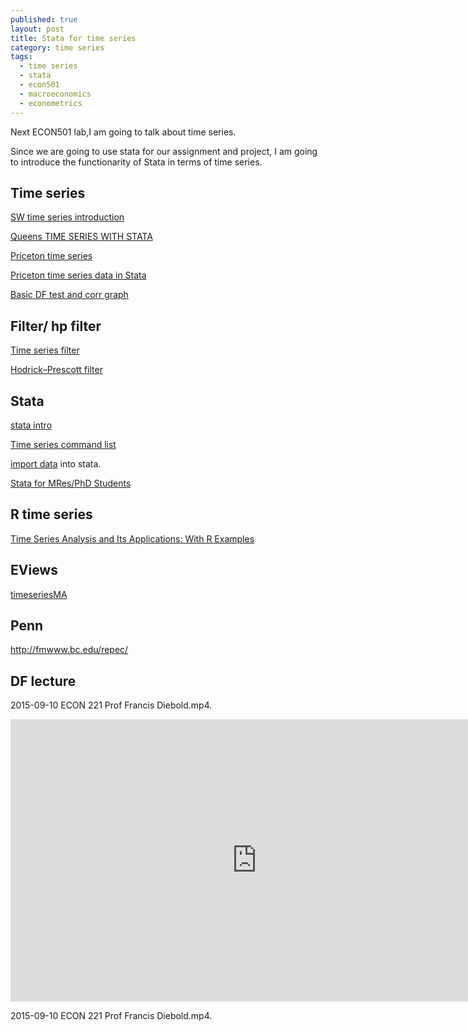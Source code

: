 ```yaml
---
published: true
layout: post
title: Stata for time series
category: time series
tags:
  - time series
  - stata
  - econ501
  - macroeconomics
  - econometrics
---
```

Next ECON501 lab,I am going to talk about time series.

Since we are going to use stata for our assignment and project, I am going to introduce the functionarity of Stata in terms of time series.


## Time series

[SW time series introduction](http://www.ssc.upenn.edu/~fdiebold/Teaching104/Ch14_slides.pdf)


[Queens TIME SERIES WITH STATA](http://econ.queensu.ca/faculty/gregory/econ452/manual.pdf)


[Priceton time series](https://www.princeton.edu/~otorres/TS101.pdf)


[Priceton time series data in Stata](http://dss.princeton.edu/online_help/stats_packages/stata/time_series_data.htm)


[Basic DF test and corr graph](https://www.american.edu/ctrl/upload/Stata-Time-series-Fall-2011.pdf)


## Filter/ hp filter

[Time series filter](http://fmwww.bc.edu/repec/nasug2006/TSFiltering_beamer.pdf)

[Hodrick–Prescott filter](https://en.wikipedia.org/wiki/Hodrick%E2%80%93Prescott_filter)

## Stata

[stata intro](http://www.ssc.wisc.edu/~bhansen/460/stata.pdf)

[Time series command list](http://www.stata-press.com/manuals/ts_time_series.pdf) 

 [import data](http://pages.stern.nyu.edu/~dbackus/3386/Data/PWT/importPWT_description.txt) into stata.
 
 [Stata for MRes/PhD Students](http://personal.lse.ac.uk/lembcke/teaching.html)
 
 ## R time series
 
 [Time Series Analysis and Its Applications: With R Examples](http://www.stat.pitt.edu/stoffer/tsa4/)
 
 ## EViews
 [timeseriesMA](http://www.eco.uc3m.es/~jgonzalo/teaching/timeseriesMA.html)
 
 ## Penn 
 
 
 http://fmwww.bc.edu/repec/
 
 
 
 
 ## DF lecture
 
 2015-09-10 ECON 221 Prof Francis Diebold.mp4.
 
 <iframe src="https://media.sas.upenn.edu/app/public/service.php?action=embed&file_id=192519&caption=&poster=&width=768&height=432&autoplay=false&start=0" width="788" height="452" scrolling="no" frameborder="0"></iframe>
 
 
 
 2015-09-10 ECON 221 Prof Francis Diebold.mp4.
